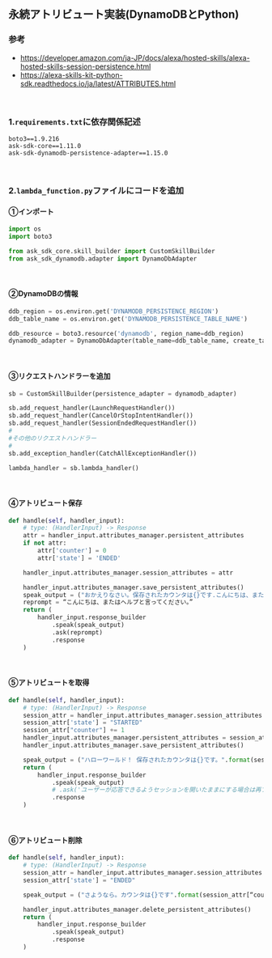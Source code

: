 ## 永続アトリビュート実装(DynamoDBとPython)

### 参考
- https://developer.amazon.com/ja-JP/docs/alexa/hosted-skills/alexa-hosted-skills-session-persistence.html
- https://alexa-skills-kit-python-sdk.readthedocs.io/ja/latest/ATTRIBUTES.html

</br>

### 1.`requirements.txt`に依存関係記述
```
boto3==1.9.216
ask-sdk-core==1.11.0
ask-sdk-dynamodb-persistence-adapter==1.15.0
```

</br>

### 2.`lambda_function.py`ファイルにコードを追加
#### ①インポート
```python
import os
import boto3

from ask_sdk_core.skill_builder import CustomSkillBuilder
from ask_sdk_dynamodb.adapter import DynamoDbAdapter
```

</br>

#### ②DynamoDBの情報
```python
ddb_region = os.environ.get('DYNAMODB_PERSISTENCE_REGION')
ddb_table_name = os.environ.get('DYNAMODB_PERSISTENCE_TABLE_NAME')

ddb_resource = boto3.resource('dynamodb', region_name=ddb_region)
dynamodb_adapter = DynamoDbAdapter(table_name=ddb_table_name, create_table=False, dynamodb_resource=ddb_resource)
```

</br>

#### ③リクエストハンドラーを追加
```python
sb = CustomSkillBuilder(persistence_adapter = dynamodb_adapter)

sb.add_request_handler(LaunchRequestHandler())
sb.add_request_handler(CancelOrStopIntentHandler())
sb.add_request_handler(SessionEndedRequestHandler())
#
#その他のリクエストハンドラー
#
sb.add_exception_handler(CatchAllExceptionHandler())

lambda_handler = sb.lambda_handler()
```

</br>

#### ④アトリビュート保存
```python
def handle(self, handler_input):
    # type: (HandlerInput) -> Response
    attr = handler_input.attributes_manager.persistent_attributes
    if not attr:
        attr['counter'] = 0
        attr['state'] = 'ENDED'

    handler_input.attributes_manager.session_attributes = attr

    handler_input.attributes_manager.save_persistent_attributes()
    speak_output = ("おかえりなさい。保存されたカウンタは{}です.こんにちは、またはヘルプと言ってください".format(attr["counter"]))
    reprompt = “こんにちは、またはヘルプと言ってください。”
    return (
        handler_input.response_builder
            .speak(speak_output)
            .ask(reprompt)
            .response
    )
```

</br>

#### ⑤アトリビュートを取得
```python
def handle(self, handler_input):
    # type: (HandlerInput) -> Response
    session_attr = handler_input.attributes_manager.session_attributes
    session_attr['state'] = "STARTED"
    session_attr["counter"] += 1
    handler_input.attributes_manager.persistent_attributes = session_attr
    handler_input.attributes_manager.save_persistent_attributes()

    speak_output = ("ハローワールド！ 保存されたカウンタは{}です。".format(session_attr["counter"]))
    return (
        handler_input.response_builder
            .speak(speak_output)
            # .ask('ユーザーが応答できるようセッションを開いたままにする場合は再プロンプトを追加してください')
            .response
    )
```

</br>

#### ⑥アトリビュート削除
```python
def handle(self, handler_input):
    # type: (HandlerInput) -> Response
    session_attr = handler_input.attributes_manager.session_attributes
    session_attr['state'] = "ENDED"

    speak_output = ("さようなら。カウンタは{}です".format(session_attr[“counter”]))

    handler_input.attributes_manager.delete_persistent_attributes()
    return (
        handler_input.response_builder
            .speak(speak_output)
            .response
    )
 ```
